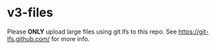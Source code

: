 # v3-files

Please **ONLY** upload large files using git lfs to this repo. See https://git-lfs.github.com/ for more info.
